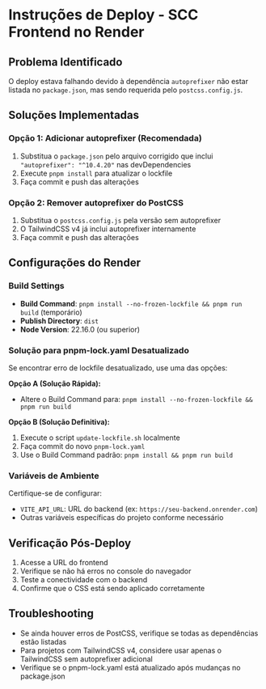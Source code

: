 # Instruções de Deploy - SCC Frontend no Render

## Problema Identificado
O deploy estava falhando devido à dependência `autoprefixer` não estar listada no `package.json`, mas sendo requerida pelo `postcss.config.js`.

## Soluções Implementadas

### Opção 1: Adicionar autoprefixer (Recomendada)
1. Substitua o `package.json` pelo arquivo corrigido que inclui `"autoprefixer": "^10.4.20"` nas devDependencies
2. Execute `pnpm install` para atualizar o lockfile
3. Faça commit e push das alterações

### Opção 2: Remover autoprefixer do PostCSS
1. Substitua o `postcss.config.js` pela versão sem autoprefixer
2. O TailwindCSS v4 já inclui autoprefixer internamente
3. Faça commit e push das alterações

## Configurações do Render

### Build Settings
- **Build Command**: `pnpm install --no-frozen-lockfile && pnpm run build` (temporário)
- **Publish Directory**: `dist`
- **Node Version**: 22.16.0 (ou superior)

### Solução para pnpm-lock.yaml Desatualizado
Se encontrar erro de lockfile desatualizado, use uma das opções:

**Opção A (Solução Rápida):**
- Altere o Build Command para: `pnpm install --no-frozen-lockfile && pnpm run build`

**Opção B (Solução Definitiva):**
1. Execute o script `update-lockfile.sh` localmente
2. Faça commit do novo `pnpm-lock.yaml`
3. Use o Build Command padrão: `pnpm install && pnpm run build`

### Variáveis de Ambiente
Certifique-se de configurar:
- `VITE_API_URL`: URL do backend (ex: `https://seu-backend.onrender.com`)
- Outras variáveis específicas do projeto conforme necessário

## Verificação Pós-Deploy
1. Acesse a URL do frontend
2. Verifique se não há erros no console do navegador
3. Teste a conectividade com o backend
4. Confirme que o CSS está sendo aplicado corretamente

## Troubleshooting
- Se ainda houver erros de PostCSS, verifique se todas as dependências estão listadas
- Para projetos com TailwindCSS v4, considere usar apenas o TailwindCSS sem autoprefixer adicional
- Verifique se o pnpm-lock.yaml está atualizado após mudanças no package.json
